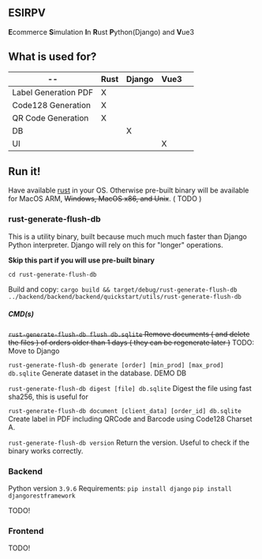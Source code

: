 ## ESIRPV 
**E**commerce **S**imulation **I**n **R**ust **P**ython(Django) and **V**ue3

## What is used for?

| --      | Rust | Django | Vue3 |   |
|---------|------|--------|------|---|
| Label Generation PDF   | X    |        |      |   |
| Code128 Generation | X    |        |      |   |
| QR Code Generation | X    |        |      |   |
| DB      |      | X      |      |   |
| UI      |      |        | X    |   |


## Run it!

Have available [rust](https://www.rust-lang.org/learn/get-started) in your OS. Otherwise pre-built binary will be available for MacOS ARM, ~~Windows, MacOS x86, and Unix~~. ( TODO )

### rust-generate-flush-db
This is a utility binary, built because much much much faster than Django Python interpreter. Django will rely on this for "longer" operations.

**Skip this part if you will use pre-built binary**

`cd rust-generate-flush-db`

Build and copy:
`cargo build && target/debug/rust-generate-flush-db ../backend/backend/backend/quickstart/utils/rust-generate-flush-db`

##### CMD(s)

~~`rust-generate-flush-db flush db.sqlite`
Remove documents ( and delete the files ) of orders older than 1 days ( they can be regenerate later )~~ TODO: Move to Django

`rust-generate-flush-db generate [order] [min_prod] [max_prod] db.sqlite`
Generate dataset in the database. DEMO DB

`rust-generate-flush-db digest [file] db.sqlite`
Digest the file using fast sha256, this is useful for 

`rust-generate-flush-db document [client_data] [order_id] db.sqlite`
Create label in PDF including QRCode and Barcode using Code128 Charset A.

`rust-generate-flush-db version`
Return the version. Useful to check if the binary works correctly.


### Backend 

Python version `3.9.6`
Requirements:
`pip install django`
`pip install djangorestframework`

TODO!

### Frontend

TODO!
